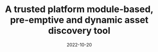 ---
title: "A trusted platform module-based, pre-emptive and dynamic asset discovery tool"
collection: publications
permalink: /publication/diaz2022trusted
date: 2022-10-20
venue: 'Journal of Information Security and Applications'
paperurl: '/files/pdf/diaz2022trusted.pdf'
link: 'https://doi.org/10.1016/j.jisa.2022.103350'
citation: 'Antonio Jesus Diaz-Honrubia, Alberto Blázquez Herranz, Lucía Prieto Santamaría, Ernestina Menasalvas Ruiz, Alejandro Rodríguez-González, Gustavo Gonzalez-Granadillo, Rodrigo Diaz, Emmanouil Panaousis, Christos Xenakis (2022). 
	&quot;A trusted platform module-based, pre-emptive and dynamic asset discovery tool.&quot; 
	<i>Journal of Information Security and Applications</i>, 71, 103350.
	<span style="color:#2979ab;">(JCR 2021: 4.96, CiteScore 2021: 7.6)</span>'
---